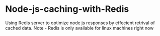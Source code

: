 # Node-js-caching-with-Redis
Using Redis server to optimize node js responses by effecient retrival of cached data. 
Note - Redis is only available for linux machines right now